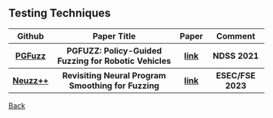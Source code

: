 <head>
  <meta charset="utf-8">

  <meta name="description" content="Testing Techniques">
  <meta name="author" content="SitePoint">

  <link rel="stylesheet" href="css/styles.css?v=1.0">

  <!--[if lt IE 9]>
    <script src="https://cdnjs.cloudflare.com/ajax/libs/html5shiv/3.7.3/html5shiv.js"></script>
  <![endif]-->
</head>

<body>
  
  <h2>Testing Techniques </h2>
  
<table class="tg">

  <tr>
    <th> Github </th>    
    <th class="tg-yw4l"> Paper Title </th> 
    <th> Paper </th>    
    <th class="tg-yw4l"> Comment </th> 
  </tr>
  
  <tr>
    <th> <a href="https://github.com/purseclab/PGFuzz">PGFuzz</a> </th>
    <th class="tg-yw4l"> PGFUZZ: Policy-Guided Fuzzing for Robotic Vehicles </th> 
    <th> <a href="https://www.ndss-symposium.org/ndss-paper/pgfuzz-policy-guided-fuzzing-for-robotic-vehicles/">link</a> </th>    
    <th class="tg-yw4l">  NDSS 2021 </th>   
  </tr>

  <tr>
    <th> <a href="https://github.com/boschresearch/neuzzplusplus">Neuzz++</a> </th>
    <th class="tg-yw4l"> Revisiting Neural Program Smoothing for Fuzzing </th> 
    <th> <a href="https://arxiv.org/pdf/2309.16618.pdf">link</a> </th>
    <th class="tg-yw4l"> ESEC/FSE 2023 </th>
  </tr>

</table>
<a href="https://github.com/Trusted-AI-in-System-Test/Literature">Back</a>
  
</body>
</html>
